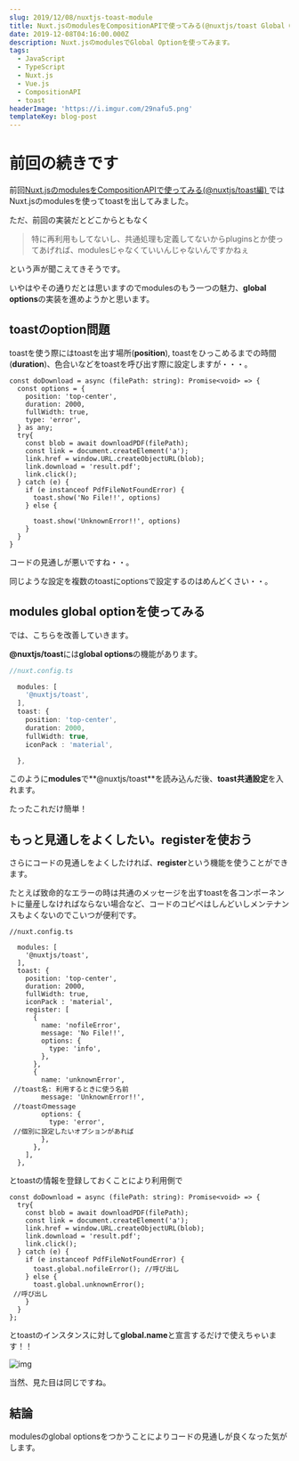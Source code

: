 ```yaml
---
slug: 2019/12/08/nuxtjs-toast-module
title: Nuxt.jsのmodulesをCompositionAPIで使ってみる(@nuxtjs/toast Global Option編)
date: 2019-12-08T04:16:00.000Z
description: Nuxt.jsのmodulesでGlobal Optionを使ってみます。
tags:
  - JavaScript
  - TypeScript
  - Nuxt.js
  - Vue.js
  - CompositionAPI
  - toast
headerImage: 'https://i.imgur.com/29nafu5.png'
templateKey: blog-post
---
```

# 前回の続きです

前回[Nuxt.jsのmodulesをCompositionAPIで使ってみる(@nuxtjs/toast編)
](https://blog.tubone-project24.xyz/2019/12/04/nuxt-toast)ではNuxt.jsのmodulesを使ってtoastを出してみました。

ただ、前回の実装だとどこからともなく

> 特に再利用もしてないし、共通処理も定義してないからpluginsとか使ってあげれば、modulesじゃなくていいんじゃないんですかねぇ

という声が聞こえてきそうです。

いやはやその通りだとは思いますのでmodulesのもう一つの魅力、**global options**の実装を進めようかと思います。

## toastのoption問題

toastを使う際にはtoastを出す場所(**position**), toastをひっこめるまでの時間(**duration**)、色合いなどをtoastを呼び出す際に設定しますが・・・。

```typescript{numberLines: 1}{2-7,16,18}
const doDownload = async (filePath: string): Promise<void> => {
  const options = {
    position: 'top-center',
    duration: 2000,
    fullWidth: true,
    type: 'error',
  } as any;
  try{
    const blob = await downloadPDF(filePath);
    const link = document.createElement('a');
    link.href = window.URL.createObjectURL(blob);
    link.download = 'result.pdf';
    link.click();
  } catch (e) {
    if (e instanceof PdfFileNotFoundError) {
      toast.show('No File!!', options)
    } else {

      toast.show('UnknownError!!', options)
    }
  }
}
```

コードの見通しが悪いですね・・。

同じような設定を複数のtoastにoptionsで設定するのはめんどくさい・・。

## modules global optionを使ってみる

では、こちらを改善していきます。

**@nuxtjs/toast**には**global options**の機能があります。

```typescript
//nuxt.config.ts

  modules: [
    '@nuxtjs/toast',
  ],
  toast: {
    position: 'top-center',
    duration: 2000,
    fullWidth: true,
    iconPack : 'material',

  },
```

このように**modules**で**@nuxtjs/toast**を読み込んだ後、**toast共通設定**を入れます。

たったこれだけ簡単！

## もっと見通しをよくしたい。registerを使おう

さらにコードの見通しをよくしたければ、**register**という機能を使うことができます。

たとえば致命的なエラーの時は共通のメッセージを出すtoastを各コンポーネントに量産しなければならない場合など、コードのコピペはしんどいしメンテナンスもよくないのでこいつが便利です。

```typescript{numberLines: 1}{11-27}
//nuxt.config.ts

  modules: [
    '@nuxtjs/toast',
  ],
  toast: {
    position: 'top-center',
    duration: 2000,
    fullWidth: true,
    iconPack : 'material',
    register: [
      {
        name: 'nofileError',
        message: 'No File!!',
        options: {
          type: 'info',
        },
      },
      {
        name: 'unknownError',
 //toast名: 利用するときに使う名前
        message: 'UnknownError!!',
 //toastのmessage
        options: {
          type: 'error',
 //個別に設定したいオプションがあれば
        },
      },
    ],
  },

```

とtoastの情報を登録しておくことにより利用側で

```typescript{numberLines: 1}{10,12}
const doDownload = async (filePath: string): Promise<void> => {
  try{
    const blob = await downloadPDF(filePath);
    const link = document.createElement('a');
    link.href = window.URL.createObjectURL(blob);
    link.download = 'result.pdf';
    link.click();
  } catch (e) {
    if (e instanceof PdfFileNotFoundError) {
      toast.global.nofileError(); //呼び出し
    } else {
      toast.global.unknownError();
 //呼び出し
    }
  }
};

```

とtoastのインスタンスに対して**global.name**と宣言するだけで使えちゃいます！！

![img](https://i.imgur.com/29nafu5.png)

当然、見た目は同じですね。

## 結論

modulesのglobal optionsをつかうことによりコードの見通しが良くなった気がします。


